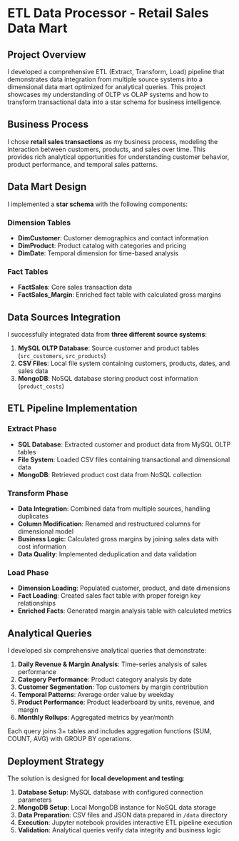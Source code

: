 # ETL Data Processor - Retail Sales Data Mart

## Project Overview

I developed a comprehensive ETL (Extract, Transform, Load) pipeline that demonstrates data integration from multiple source systems into a dimensional data mart optimized for analytical queries. This project showcases my understanding of OLTP vs OLAP systems and how to transform transactional data into a star schema for business intelligence.

## Business Process

I chose **retail sales transactions** as my business process, modeling the interaction between customers, products, and sales over time. This provides rich analytical opportunities for understanding customer behavior, product performance, and temporal sales patterns.

## Data Mart Design

I implemented a **star schema** with the following components:

### Dimension Tables
- **DimCustomer**: Customer demographics and contact information
- **DimProduct**: Product catalog with categories and pricing
- **DimDate**: Temporal dimension for time-based analysis

### Fact Tables
- **FactSales**: Core sales transaction data
- **FactSales_Margin**: Enriched fact table with calculated gross margins

## Data Sources Integration

I successfully integrated data from **three different source systems**:

1. **MySQL OLTP Database**: Source customer and product tables (`src_customers`, `src_products`)
2. **CSV Files**: Local file system containing customers, products, dates, and sales data
3. **MongoDB**: NoSQL database storing product cost information (`product_costs`)

## ETL Pipeline Implementation

### Extract Phase
- **SQL Database**: Extracted customer and product data from MySQL OLTP tables
- **File System**: Loaded CSV files containing transactional and dimensional data
- **MongoDB**: Retrieved product cost data from NoSQL collection

### Transform Phase
- **Data Integration**: Combined data from multiple sources, handling duplicates
- **Column Modification**: Renamed and restructured columns for dimensional model
- **Business Logic**: Calculated gross margins by joining sales data with cost information
- **Data Quality**: Implemented deduplication and data validation

### Load Phase
- **Dimension Loading**: Populated customer, product, and date dimensions
- **Fact Loading**: Created sales fact table with proper foreign key relationships
- **Enriched Facts**: Generated margin analysis table with calculated metrics

## Analytical Queries

I developed six comprehensive analytical queries that demonstrate:

1. **Daily Revenue & Margin Analysis**: Time-series analysis of sales performance
2. **Category Performance**: Product category analysis by date
3. **Customer Segmentation**: Top customers by margin contribution
4. **Temporal Patterns**: Average order value by weekday
5. **Product Performance**: Product leaderboard by units, revenue, and margin
6. **Monthly Rollups**: Aggregated metrics by year/month

Each query joins 3+ tables and includes aggregation functions (SUM, COUNT, AVG) with GROUP BY operations.

## Deployment Strategy

The solution is designed for **local development and testing**:

1. **Database Setup**: MySQL database with configured connection parameters
2. **MongoDB Setup**: Local MongoDB instance for NoSQL data storage
3. **Data Preparation**: CSV files and JSON data prepared in `/data` directory
4. **Execution**: Jupyter notebook provides interactive ETL pipeline execution
5. **Validation**: Analytical queries verify data integrity and business logic
